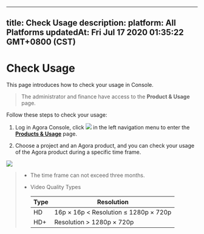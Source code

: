 
---
title: Check Usage
description: 
platform: All Platforms
updatedAt: Fri Jul 17 2020 01:35:22 GMT+0800 (CST)
---
# Check Usage
This page introduces how to check your usage in Console.

> The administrator and finance have access to the **Product & Usage** page.

Follow these steps to check your usage:

1. Log in Agora Console, click ![](https://web-cdn.agora.io/docs-files/1594868205513) in the left navigation menu to enter the [**Products & Usage**](https://dashboard.agora.io/duration) page.

2. Choose a project and an Agora product, and you can check your usage of the Agora product during a specific time frame.

  ![](https://web-cdn.agora.io/docs-files/1594910404077)

>- The time frame can not exceed three months.
>
>- Video Quality Types
>	
>	| Type | Resolution               |
>	| ---- | ------------------------ |
>	| HD   | 16p × 16p < Resolution ≤ 1280p × 720p |
>	| HD+  | Resolution > 1280p × 720p        |
